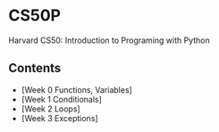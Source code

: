 #  CS50P
 Harvard CS50: Introduction to Programing with Python

## Contents
- [Week 0 Functions, Variables]
- [Week 1 Conditionals]
- [Week 2 Loops]
- [Week 3 Exceptions]
